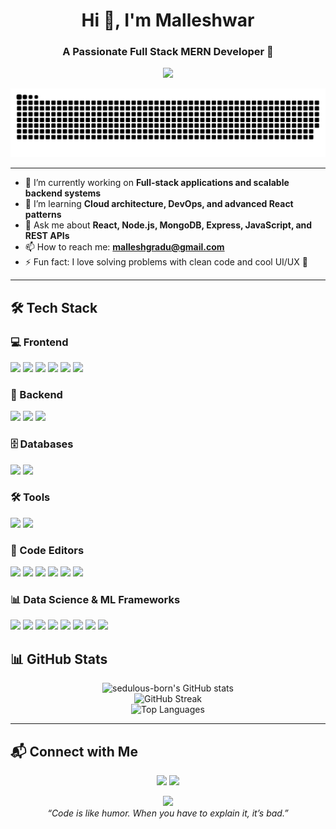 <!-- Profile Header -->
<h1 align="center">Hi 👋, I'm Malleshwar</h1>
<h3 align="center">A Passionate Full Stack MERN Developer 🚀</h3>

<p align="center">
  <img src="https://media1.giphy.com/media/v1.Y2lkPTc5MGI3NjExOHY0M2lvMHZtNDNlcWNtd2ZtMm10aWV4b3loejYwdm1teWJkZzBvZyZlcD12MV9pbnRlcm5hbF9naWZfYnlfaWQmY3Q9Zw/78XCFBGOlS6keY1Bil/giphy.gif" width="300"/>
</p>

<div align="center">
  <img src="https://github.com/sedulous-born/sedulous-born/blob/output/github-snake-dark.svg" />
</div>

---

<!-- Quick Summary -->
- 🔭 I’m currently working on **Full-stack applications and scalable backend systems**
- 🌱 I’m learning **Cloud architecture, DevOps, and advanced React patterns**
- 💬 Ask me about **React, Node.js, MongoDB, Express, JavaScript, and REST APIs**
- 📫 How to reach me: **malleshgradu@gmail.com**
- ⚡ Fun fact: I love solving problems with clean code and cool UI/UX 🎨

---

<!-- Tech Stack Section -->
<h2>🛠️ Tech Stack</h2>

<!-- Frontend -->
<h3>💻 Frontend</h3>
<p>
  <img src="https://img.shields.io/badge/HTML5-E34F26?style=for-the-badge&logo=html5&logoColor=white"/>
  <img src="https://img.shields.io/badge/CSS3-1572B6?style=for-the-badge&logo=css3&logoColor=white"/>
  <img src="https://img.shields.io/badge/Bootstrap-7952B3?style=for-the-badge&logo=bootstrap&logoColor=white"/>
  <img src="https://img.shields.io/badge/JavaScript-F7DF1E?style=for-the-badge&logo=javascript&logoColor=black"/>
  <img src="https://img.shields.io/badge/Flexbox-292929?style=for-the-badge&logo=css3&logoColor=white"/>
  <img src="https://img.shields.io/badge/React-20232A?style=for-the-badge&logo=react&logoColor=61DAFB"/>
</p>

<!-- Backend -->
<h3>🔧 Backend</h3>
<p>
  <img src="https://img.shields.io/badge/Python-3776AB?style=for-the-badge&logo=python&logoColor=white"/>
  <img src="https://img.shields.io/badge/Node.js-339933?style=for-the-badge&logo=nodedotjs&logoColor=white"/>
  <img src="https://img.shields.io/badge/Express.js-000000?style=for-the-badge&logo=express&logoColor=white"/>
</p>

<!-- Databases -->
<h3>🗄️ Databases</h3>
<p>
  <img src="https://img.shields.io/badge/MySQL-00758F?style=for-the-badge&logo=mysql&logoColor=white"/>
  <img src="https://img.shields.io/badge/SQLite-003B57?style=for-the-badge&logo=sqlite&logoColor=white"/>
</p>

<!-- Tools -->
<h3>🛠️ Tools</h3>
<p>
  <img src="https://img.shields.io/badge/Git-F05032?style=for-the-badge&logo=git&logoColor=white"/>
  <img src="https://img.shields.io/badge/Linux-FCC624?style=for-the-badge&logo=linux&logoColor=black"/>
</p>

<!-- Code Editors -->
<h3>🧠 Code Editors</h3>
<p>
  <img src="https://img.shields.io/badge/VS Code-007ACC?style=for-the-badge&logo=visual-studio-code&logoColor=white"/>
  <img src="https://img.shields.io/badge/PyCharm-143?style=for-the-badge&logo=pycharm&logoColor=white"/>
  <img src="https://img.shields.io/badge/IntelliJ IDEA-000000?style=for-the-badge&logo=intellijidea&logoColor=white"/>
  <img src="https://img.shields.io/badge/Eclipse-2C2255?style=for-the-badge&logo=eclipse&logoColor=white"/>
  <img src="https://img.shields.io/badge/Colab-F9AB00?style=for-the-badge&logo=googlecolab&logoColor=black"/>
  <img src="https://img.shields.io/badge/Jupyter-F37626?style=for-the-badge&logo=jupyter&logoColor=white"/>
</p>

<!-- DS/ML Frameworks -->
<h3>📊 Data Science & ML Frameworks</h3>
<p>
  <img src="https://img.shields.io/badge/Numpy-013243?style=for-the-badge&logo=numpy&logoColor=white"/>
  <img src="https://img.shields.io/badge/Pandas-150458?style=for-the-badge&logo=pandas&logoColor=white"/>
  <img src="https://img.shields.io/badge/Matplotlib-11557C?style=for-the-badge&logo=matplotlib&logoColor=white"/>
  <img src="https://img.shields.io/badge/Seaborn-22314E?style=for-the-badge&logo=python&logoColor=white"/>
  <img src="https://img.shields.io/badge/TensorFlow-FF6F00?style=for-the-badge&logo=tensorflow&logoColor=white"/>
  <img src="https://img.shields.io/badge/PyTorch-EE4C2C?style=for-the-badge&logo=pytorch&logoColor=white"/>
  <img src="https://img.shields.io/badge/scikit--learn-F7931E?style=for-the-badge&logo=scikit-learn&logoColor=white"/>
  <img src="https://img.shields.io/badge/LangChain-000000?style=for-the-badge&logo=langchain&logoColor=white"/>
</p>

<!-- GitHub Stats -->
<h2>📊 GitHub Stats</h2>
<p align="center">
  <img src="https://github-readme-stats.vercel.app/api?username=sedulous-born&show_icons=true&theme=radical&hide_border=true&include_all_commits=true&count_private=true" alt="sedulous-born's GitHub stats" height="180"/>
  <br/>
  <img src="https://github-readme-streak-stats.herokuapp.com?user=sedulous-born&theme=radical&hide_border=true" alt="GitHub Streak" height="180"/>
  <br/>
  <img src="https://github-readme-stats.vercel.app/api/top-langs/?username=sedulous-born&layout=compact&theme=radical&hide_border=true" alt="Top Languages" height="180"/>
</p>

---

<!-- Contact Me Section -->
<h2>📬 Connect with Me</h2>
<p align="center">
  <a href="https://www.linkedin.com/in/malleshwarreddy-lingala/" target="_blank"><img src="https://img.shields.io/badge/LinkedIn-0077B5?style=for-the-badge&logo=linkedin&logoColor=white"/></a>
  <a href="mailto:malleshgradu@gmail.com"><img src="https://img.shields.io/badge/Gmail-D14836?style=for-the-badge&logo=gmail&logoColor=white"/></a>
</p>

<!-- Footer -->
<p align="center">
  <img src="https://github.com/your_username/your_username/blob/main/code.gif" width="100" />
  <br/>
  <i>“Code is like humor. When you have to explain it, it’s bad.”</i>
</p>



